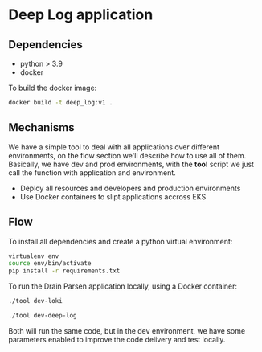 # Deep Log application

## Dependencies

* python > 3.9
* docker


To build the docker image:

```bash
docker build -t deep_log:v1 .
```

## Mechanisms

We have a simple tool to deal with all applications over different environments, on the flow section we'll describe how to use all of them. 
Basically, we have dev and prod environments, with the **tool** script we just call the function with application and environment.

- Deploy all resources and developers and production environments
- Use Docker containers to slipt applications accross EKS

## Flow

To install all dependencies and create a python virtual environment:

```bash
virtualenv env
source env/bin/activate
pip install -r requirements.txt
```

To run the Drain Parsen application locally, using a Docker container:

```bash
./tool dev-loki
```

```bash
./tool dev-deep-log
```

Both will run the same code, but in the dev environment, we have some parameters enabled to improve the code delivery and test locally.